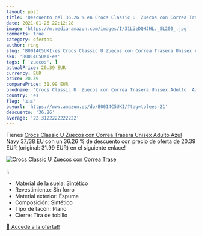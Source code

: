 ```yaml
---
layout: post
title: 'Descuento del 36.26 % en Crocs Classic U  Zuecos con Correa Trase'
date: 2021-01-26 22:12:28
image: 'https://m.media-amazon.com/images/I/31LizDQHJHL._SL200_.jpg'
comments: true
category: ofertas
author: ring
slug: 'B0014C5UKI-es Crocs Classic U Zuecos con Correa Trasera Unisex Adulto...'
sku: 'B0014C5UKI-es'
tags: [ 'zuecos', ]
actualPrice: 20.39 EUR
currency: EUR
price: 20.39
comparePrice: 31.99 EUR
prodname: 'Crocs Classic U  Zuecos con Correa Trasera Unisex Adulto  Azul  Navy   37/38 EU'
country: 'es'
flag: '🇪🇸'
buyurl: 'https://www.amazon.es/dp/B0014C5UKI/?tag=tolees-21'
descuento: '36.26'
average: '22.3122222222222'
---
```


Tienes [Crocs Classic U  Zuecos con Correa Trasera Unisex Adulto  Azul  Navy   37/38 EU](https://www.amazon.es/dp/B0014C5UKI/?tag=tolees-21) con un 36.26 % de descuento con precio de oferta de 20.39 EUR (original: 31.99 EUR) en el siguiente enlace!

[![Crocs Classic U  Zuecos con Correa Trase](https://m.media-amazon.com/images/I/31LizDQHJHL._SL200_.jpg)](https://www.amazon.es/dp/B0014C5UKI/?tag=tolees-21)

ℹ️:

- Material de la suela: Sintético
- Revestimiento: Sin forro
- Material exterior: Espuma
- Composición: Sintético
- Tipo de tacón: Plano
- Cierre: Tira de tobillo

[🛒 Accede a la oferta!!](https://www.amazon.es/dp/B0014C5UKI/?tag=tolees-21)
